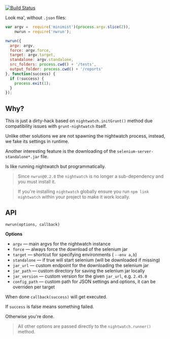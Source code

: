 [![Build Status](https://travis-ci.org/tacoss/nwrun.svg?branch=master)](https://travis-ci.org/tacoss/nwrun)

Look ma', without `.json` files:

```javascript
var argv =  require('minimist')(process.argv.slice(2)),
    nwrun = require('nwrun');

nwrun({
  argv: argv,
  force: argv.force,
  target: argv.target,
  standalone: argv.standalone,
  src_folders: process.cwd() + '/tests',
  output_folder: process.cwd() + '/reports'
}, function(success) {
  if (!success) {
    process.exit(1);
  }
});
```

## Why?

This is just a dirty-hack based on `nightwatch.initGrunt()` method due compatibility issues with `grunt-nightwatch` itself.

Unlike other solutions we are not spawning the nightwatch process, instead, we fake its settings in runtime.

Another interesting feature is the downloading of the `selenium-server-standalone*.jar` file.

Is like running nightwatch but programmatically.

> Since `nwrun@0.2.0` the `nightwatch` is no longer a sub-dependency and you must install it.

> If you're installing `nightwatch` globally ensure you run `npm link nightwatch` within your project to make it work locally.

## API

`nwrun(options, callback)`

**Options**

- `argv` &mdash; main argvs for the nightwatch instance
- `force` &mdash; always force the download of the selenium jar
- `target` &mdash; shortcut for specifying environments ( `--env a,b`)
- `standalone` &mdash; if true will start selenium (will be downloaded if missing)
- `jar_url` &mdash; custom endpoint for the downloading the selenium jar
- `jar_path` &mdash; custom directory for saving the selenium jar locally
- `jar_version` &mdash; custom version for the given `jar_url`, e.g. `2.45.0`
- `config_path` &mdash; custom path for JSON settings and options, it can be overriden per target

When done `callback(success)` will get executed.

If `success` is false means something failed.

Otherwise you're done.

> All other options are passed directly to the `nightwatch.runner()` method.

